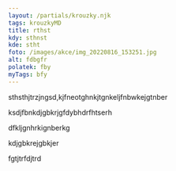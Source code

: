 ```yaml
---
layout: /partials/krouzky.njk
tags: krouzkyMD
title: rthst
kdy: sthnst
kde: stht
foto: /images/akce/img_20220816_153251.jpg
alt: fdbgfr
polatek: fby
myTags: bfy
---
```

s﻿thsthjtrzjngsd,kjfneotghnkjtgnkeljfnbwkejgtnber

k﻿sdjfbnkdjgbkrjgfdybhdrfhtserh

d﻿fkljgnhrkignberkg

k﻿djgbkrejgbkjer

f﻿gtjtrfdjtrd